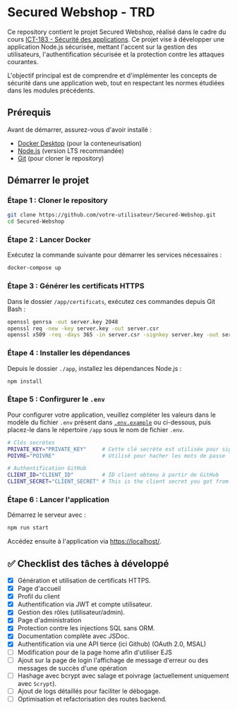 # Secured Webshop - TRD

Ce repository contient le projet Secured Webshop, réalisé dans le cadre du cours [ICT-183 - Sécurité des applications](https://www.modulbaukasten.ch/module/183/3/). Ce projet vise à développer une application Node.js sécurisée, mettant l'accent sur la gestion des utilisateurs, l'authentification sécurisée et la protection contre les attaques courantes.

L'objectif principal est de comprendre et d'implémenter les concepts de sécurité dans une application web, tout en respectant les normes étudiées dans les modules précédents.

## Prérequis

Avant de démarrer, assurez-vous d'avoir installé :

- [Docker Desktop](https://www.docker.com/products/docker-desktop) (pour la conteneurisation)
- [Node.js](https://nodejs.org/) (version LTS recommandée)
- [Git](https://git-scm.com/) (pour cloner le repository)

## Démarrer le projet

### Étape 1 : Cloner le repository

```bash
git clone https://github.com/votre-utilisateur/Secured-Webshop.git
cd Secured-Webshop
```

### Étape 2 : Lancer Docker

Exécutez la commande suivante pour démarrer les services nécessaires :

```bash
docker-compose up
```

### Étape 3 : Générer les certificats HTTPS

Dans le dossier `/app/certificats`, exécutez ces commandes depuis Git Bash :

```bash
openssl genrsa -out server.key 2048
openssl req -new -key server.key -out server.csr
openssl x509 -req -days 365 -in server.csr -signkey server.key -out server.crt
```

### Étape 4 : Installer les dépendances

Depuis le dossier `./app`, installez les dépendances Node.js :

```bash
npm install
```

### Étape 5 : Confirgurer le `.env`

Pour configurer votre application, veuillez compléter les valeurs dans le modèle du fichier `.env` présent dans [`.env.example`](./app/.env.example) ou ci-dessous, puis placez-le dans le répertoire `/app` sous le nom de fichier `.env`.

```bash
# Clés secrètes
PRIVATE_KEY="PRIVATE_KEY"     # Cette clé secrète est utilisée pour signer le cookie de session
POIVRE="POIVRE"               # Utilisé pour hacher les mots de passe

# Authentification GitHub
CLIENT_ID="CLIENT_ID"         # ID client obtenu à partir de GitHub
CLIENT_SECRET="CLIENT_SECRET" # This is the client secret you got from Github

```

### Étape 6 : Lancer l'application

Démarrez le serveur avec :

```bash
npm run start
```

Accédez ensuite à l'application via [https://localhost/](https://localhost/).

## ✅ Checklist des tâches à développé

- [x] Génération et utilisation de certificats HTTPS.
- [x] Page d'accueil
- [x] Profil du client
- [x] Authentification via JWT et compte utilisateur.
- [x] Gestion des rôles (utilisateur/admin).
- [x] Page d'administration
- [x] Protection contre les injections SQL sans ORM.
- [x] Documentation complète avec JSDoc.
- [x] Authentification via une API tierce (ici Github) (OAuth 2.0, MSAL)
- [ ] Modification pour de la page home afin d'utiliser EJS
- [ ] Ajout sur la page de login l'affichage de message d'erreur ou des messages de succès d'une opération
- [ ] Hashage avec bcrypt avec salage et poivrage (actuellement uniquement avec `Scrypt`).
- [ ] Ajout de logs détaillés pour faciliter le débogage.
- [ ] Optimisation et refactorisation des routes backend.

